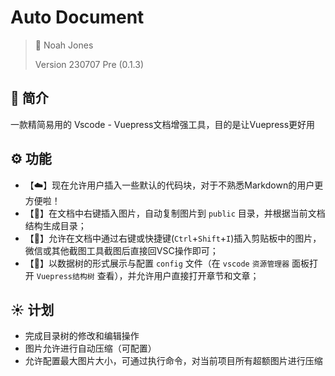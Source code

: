 # Auto Document <!-- omit in toc -->

> 🍉 Noah Jones
>
> Version 230707 Pre (0.1.3)

## 🍵 简介

一款精简易用的 Vscode - Vuepress文档增强工具，目的是让Vuepress更好用

## ⚙️ 功能

- 【☁️】现在允许用户插入一些默认的代码块，对于不熟悉Markdown的用户更方便啦！
- 【🌻】在文档中右键插入图片，自动复制图片到 `public` 目录，并根据当前文档结构生成目录；
- 【🪷】允许在文档中通过右键或快捷键(`Ctrl`+`Shift`+`I`)插入剪贴板中的图片，微信或其他截图工具截图后直接回VSC操作即可；
- 【🌹】以数据树的形式展示与配置 `config` 文件（在 `vscode` `资源管理器` 面板打开 `Vuepress结构树` 查看），并允许用户直接打开章节和文章；

## ☀️ 计划

- 完成目录树的修改和编辑操作
- 图片允许进行自动压缩（可配置）
- 允许配置最大图片大小，可通过执行命令，对当前项目所有超额图片进行压缩